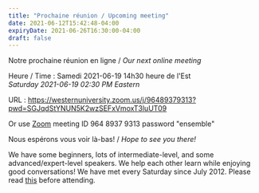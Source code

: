 ```yaml
---
title: "Prochaine réunion / Upcoming meeting"
date: 2021-06-12T15:42:48-04:00
expiryDate: 2021-06-26T16:30:00-04:00
draft: false
---
```


Notre prochaine réunion en ligne / _Our next online meeting_

Heure / Time
: Samedi 2021-06-19 14h30 heure de l'Est  
  _Saturday 2021-06-19 02:30 PM Eastern_

URL
: https://westernuniversity.zoom.us/j/96489379313?pwd=SGJqdStYNUN5K2wzSEFxVmoxT3luUT09

Or use [Zoom](https://zoom.us/) meeting ID 964 8937 9313 password "ensemble"
<!--more-->

Nous espérons vous voir là-bas! / _Hope to see you there!_

We have some beginners, lots of intermediate-level, and some advanced/expert-level speakers. We help each other learn while enjoying good conversations! We have met every Saturday since July 2012. Please read [this](/about/) before attending.
